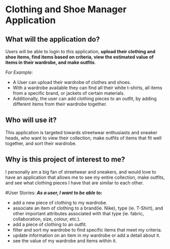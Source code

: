 # Clothing and Shoe Manager Application

## What will the application do?
Users will be able to login to this application, **upload their clothing and shoe items, find items based on criteria, 
view the estimated value of items in their wardrobe, and make outfits**.

*For Example:*
- A User can upload their wardrobe of clothes and shoes.
- With a wardrobe available they can find all their white t-shirts, all items from a specific brand, or jackets of 
  certain materials.
- Additionally, the user can add clothing pieces to an outfit, by adding different items from their wardrobe together.

## Who will use it?
This application is targeted towards streetwear enthusiasts and sneaker heads, who want to view their collection, make
outfits of items that fit well together, and sort their wardrobe.

## Why is this project of interest to me?
I personally am a big fan of streetwear and sneakers, and would love to have an application that allows me to see my
entire collection, make outfits, and see what clothing pieces I have that are similar to each other.

#User Stories:
***As a user, I want to be able to:***
- add a new piece of clothing to my wardrobe.
- associate an item of clothing to a brand(ie. Nike), type (ie. T-Shirt), and other important attributes associated with 
  that type (ie. fabric, collaboration, size, colour, etc.).
- add a piece of clothing to an outfit.
- filter and sort my wardrobe to find specific items that meet my criteria.
- update information on an item in my wardrobe or add a detail about it.
- see the value of my wardrobe and items within it.
